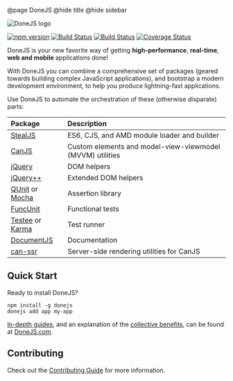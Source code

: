 @page DoneJS
@hide title
@hide sidebar

![DoneJS logo](https://donejs.com/static/img/donejs-logo-black.svg)

[![npm version](https://badge.fury.io/js/donejs.svg)](https://badge.fury.io/js/donejs)
[![Build Status](https://travis-ci.org/donejs/donejs.svg?branch=master)](https://travis-ci.org/donejs/donejs)
[![Build Status](https://ci.appveyor.com/api/projects/status/github/donejs/donejs?branch=master&svg=true)](https://ci.appveyor.com/project/daffl/donejs)
[![Coverage Status](https://coveralls.io/repos/github/donejs/donejs/badge.svg?branch=master)](https://coveralls.io/github/donejs/donejs?branch=master)

DoneJS is your new favorite way of getting **high-performance**, **real-time**, **web and mobile** applications done!

With DoneJS you can combine a comprehensive set of packages (geared towards building complex JavaScript applications),
and bootstrap a modern development environment, to help you produce lightning-fast applications.

Use DoneJS to automate the orchestration of these (otherwise disparate) parts:

| Package                 | Description |
|:----------------------- |:----------- |
| [StealJS][]             | ES6, CJS, and AMD module loader and builder
| [CanJS][]               | Custom elements and model-view-viewmodel (MVVM) utilities
| [jQuery][]              | DOM helpers
| [jQuery++][]            | Extended DOM helpers
| [QUnit][] or [Mocha][]  | Assertion library
| [FuncUnit][]            | Functional tests
| [Testee][] or [Karma][] | Test runner
| [DocumentJS][]          | Documentation
| [can-ssr][]             | Server-side rendering utilities for CanJS

## Quick Start

Ready to install DoneJS?

```
npm install -g donejs 
donejs add app my-app
```

[In-depth guides](https://donejs.com/Guides.html), and an explanation of the [collective benefits](https://donejs.com/Features.html), can be found at [DoneJS.com](https://donejs.com/).

## Contributing

Check out the [Contributing Guide](https://donejs.com/contributing.html) for more information.

[StealJS]: http://stealjs.com
[CanJS]: https://canjs.com
[jQuery]: https://jquery.com/
[jQuery++]: http://jquerypp.com
[QUnit]: https://qunitjs.com/
[Mocha]: https://mochajs.org/
[FuncUnit]: https://funcunit.com/
[Testee]: https://github.com/bitovi/testee
[Karma]: https://karma-runner.github.io/
[DocumentJS]: http://documentjs.com
[can-ssr]: https://github.com/canjs/ssr
